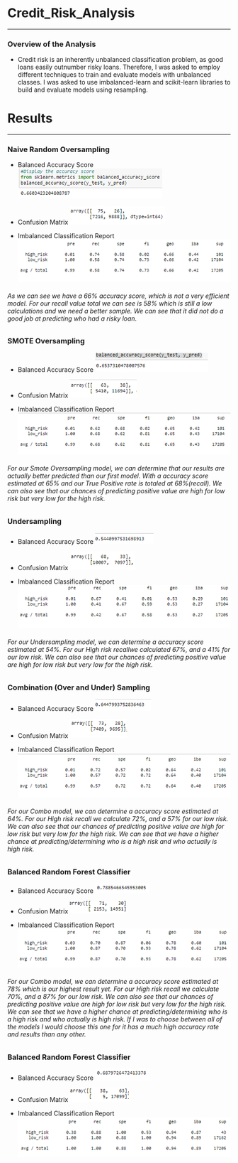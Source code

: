 # Credit_Risk_Analysis
_________________________

### Overview of the Analysis
- Credit risk is an inherently unbalanced classification problem, as good loans easily outnumber risky loans. Therefore, I was asked to employ different techniques to train and evaluate models with unbalanced classes. I was asked to use imbalanced-learn and scikit-learn libraries to build and evaluate models using resampling. 



# Results
_________________________

### Naive Random Oversampling
 - Balanced Accuracy Score
 ![naive_accuracy](https://github.com/mckenziekkilburn/Credit_Risk_Analysis/blob/master/images/naive_accuracy.PNG)
 
 
 - Confusion Matrix
  ![naive_confus](https://github.com/mckenziekkilburn/Credit_Risk_Analysis/blob/master/images/naive_confus.PNG)
  
  - Imbalanced Classification Report
  ![naive_report](https://github.com/mckenziekkilburn/Credit_Risk_Analysis/blob/master/images/naive_report.PNG)
  
 ###### As we can see we have a 66% accuracy score, which is not a very efficient model. For our recall value total we can see is 58% which is still a low calculations and we need a better sample. We can see that it did not do a good job at predicting who had a risky loan.
 
### SMOTE Oversampling
 - Balanced Accuracy Score
 ![smote_accu](https://github.com/mckenziekkilburn/Credit_Risk_Analysis/blob/master/images/smote_accu.PNG)
 
 
 - Confusion Matrix
  ![smote_confu](https://github.com/mckenziekkilburn/Credit_Risk_Analysis/blob/master/images/smote_confu.PNG)
  
  - Imbalanced Classification Report
  ![smote_report](https://github.com/mckenziekkilburn/Credit_Risk_Analysis/blob/master/images/smote_report.PNG)
  
  ###### For our Smote Oversampling model, we can determine that our results are actually better predicted than our first model. With a accuracy score estimated at 65% and our True Positive rate is totaled at 68%(recall). We can also see that our chances of predicting positive value are high for low risk but very low for the high risk. 
  
  ### Undersampling
 - Balanced Accuracy Score
 ![under_acc](https://github.com/mckenziekkilburn/Credit_Risk_Analysis/blob/master/images/images/under_acc.PNG)
 
 - Confusion Matrix
  ![under_con](https://github.com/mckenziekkilburn/Credit_Risk_Analysis/blob/master/images/images/under_con.PNG)
  
  - Imbalanced Classification Report
  ![under_report](https://github.com/mckenziekkilburn/Credit_Risk_Analysis/blob/master/images/images/under_report.PNG)
  
  ###### For our Undersampling model, we can determine a accuracy score estimated at 54%. For our High risk recallwe calculated 67%, and a 41% for our low risk. We can also see that our chances of predicting positive value are high for low risk but very low for the high risk. 
   
   ### Combination (Over and Under) Sampling
 - Balanced Accuracy Score
 ![combo_acc](https://github.com/mckenziekkilburn/Credit_Risk_Analysis/blob/master/images/images/combo_acc.PNG)
 
 - Confusion Matrix
  ![combo_con](https://github.com/mckenziekkilburn/Credit_Risk_Analysis/blob/master/images/images/combo_con.PNG)
  
  - Imbalanced Classification Report
  ![combo_report](https://github.com/mckenziekkilburn/Credit_Risk_Analysis/blob/master/images/images/combo_report.PNG)
  
  ###### For our Combo model, we can determine a accuracy score estimated at 64%. For our High risk recall we calculate 72%, and a 57% for our low risk. We can also see that our chances of predicting positive value are high for low risk but very low for the high risk. We can see that we have a higher chance at predicting/determining who is a high risk and who actually is high risk. 
  
  ### Balanced Random Forest Classifier
 - Balanced Accuracy Score
 ![random_acc](https://github.com/mckenziekkilburn/Credit_Risk_Analysis/blob/master/images/images/random_acc.PNG)
 
 - Confusion Matrix
  ![random_con](https://github.com/mckenziekkilburn/Credit_Risk_Analysis/blob/master/images/images/random_con.PNG)
  
  - Imbalanced Classification Report
  ![random_report](https://github.com/mckenziekkilburn/Credit_Risk_Analysis/blob/master/images/images/random_report.PNG)
  
  ###### For our Combo model, we can determine a accuracy score estimated at 78% which is our highest result yet. For our High risk recall we calculate 70%, and a 87% for our low risk. We can also see that our chances of predicting positive value are high for low risk but very low for the high risk. We can see that we have a higher chance at predicting/determining who is a high risk and who actually is high risk. If I was to choose between all of the models I would choose this one for it has a much high accuracy rate and results than any other. 
  
   ### Balanced Random Forest Classifier
 - Balanced Accuracy Score
 ![easy_acc](https://github.com/mckenziekkilburn/Credit_Risk_Analysis/blob/master/images/images/easy_acc.PNG)
 
 - Confusion Matrix
  ![easy_con](https://github.com/mckenziekkilburn/Credit_Risk_Analysis/blob/master/images/images/easy_con.PNG)
  
  - Imbalanced Classification Report
  ![easy_report](https://github.com/mckenziekkilburn/Credit_Risk_Analysis/blob/master/images/images/easy_report.PNG)
  
